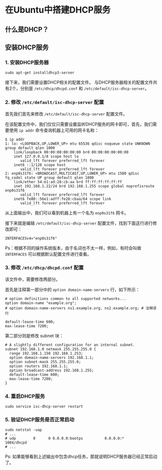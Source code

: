 
# 在Ubuntu中搭建DHCP服务

## 什么是DHCP？


## 安装DHCP服务

### 1. 安装DHCP服务器

```shell script
sudo apt-get installdhcp3-server
```

接下来，我们需要设置DHCP相关的配置文件。
与DHCP服务器相关的配置文件共有2个，分别是 `/etc/dhcp/dhcpd.conf` 和 `/etc/default/isc-dhcp-server`。

### 2. 修改 `/etc/default/isc-dhcp-server` 配置

首先我们首先来修改 `/etc/default/isc-dhcp-server` 配置文件。

在该配置文件中，我们仅仅只需要设置监听DHCP服务的网卡即可，首先，我们需要使用 `ip addr` 命令查询机器上可用的网卡名称：

```shell script
$ ip addr
1: lo: <LOOPBACK,UP,LOWER_UP> mtu 65536 qdisc noqueue state UNKNOWN group default qlen 1000
    link/loopback 00:00:00:00:00:00 brd 00:00:00:00:00:00
    inet 127.0.0.1/8 scope host lo
       valid_lft forever preferred_lft forever
    inet6 ::1/128 scope host 
       valid_lft forever preferred_lft forever
2: enp0s31f6: <BROADCAST,MULTICAST,UP,LOWER_UP> mtu 1500 qdisc fq_codel state UP group default qlen 1000
    link/ether 54:e1:ad:28:cb:aa brd ff:ff:ff:ff:ff:ff
    inet 192.168.1.22/24 brd 192.168.1.255 scope global noprefixroute enp0s31f6
       valid_lft forever preferred_lft forever
    inet6 fe80::56e1:adff:fe28:cbaa/64 scope link 
       valid_lft forever preferred_lft forever
```

从上面输出中，我们可以看到机器上有一个名为 `enp0s31f6` 网卡。

接下来就是编辑 `/etc/default/isc-dhcp-server` 配置文件，找到下面这行进行修改即可：

```shell script
INTERFACESv4="enp0s31f6"
```

Ps：根据不同的操作系统版本，由于名词也不太一样，例如，有时会叫做 `INTERFACES` 可以根据默认配置文件进行查看。

### 3. 修改 `/etc/dhcp/dhcpd.conf` 配置

该文件中，需要修改两部分。

首先是注释第一部分中的 `option domain-name-servers` 行，如下所示：

```shell script
# option definitions common to all supported networks...
option domain-name "example.org";
# option domain-name-servers ns1.example.org, ns2.example.org; # 注释该行

default-lease-time 600;
max-lease-time 7200;
```

第二部分则是修改 subnet 块：

```shell script
# A slightly different configuration for an internal subnet.
subnet 192.168.1.0 netmask 255.255.255.0 {
  range 192.168.1.150 192.168.1.253;
  option domain-name-servers 192.168.1.1;
  option subnet-mask 255.255.255.0;
  option routers 192.168.1.1;
  option broadcast-address 192.168.1.255;
  default-lease-time 600;
  max-lease-time 7200;
}
```

### 4. 重启DHCP服务

```shell script
sudo service isc-dhcp-server restart
```

### 5. 验证DHCP服务是否正常启动

```shell script
sudo netstat -uap
# ...
# udp        0      0 0.0.0.0:bootps          0.0.0.0:*                           1084/dhcpd
# ...
```

Ps: 如果能够看到上述输出中包含dhcp任务，那就说明DHCP服务器已经正常启动了。
